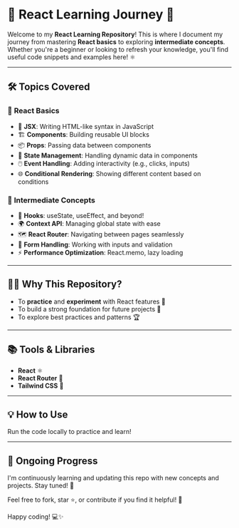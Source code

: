 # 🚀 React Learning Journey 🌟  

Welcome to my **React Learning Repository**! This is where I document my journey from mastering **React basics** to exploring **intermediate concepts**. Whether you're a beginner or looking to refresh your knowledge, you'll find useful code snippets and examples here! ⚛️  

---

## 🛠️ Topics Covered  

### 🌱 **React Basics**  
- 🧩 **JSX**: Writing HTML-like syntax in JavaScript  
- 🏗️ **Components**: Building reusable UI blocks  
- 📦 **Props**: Passing data between components  
- 🧠 **State Management**: Handling dynamic data in components  
- 🖱️ **Event Handling**: Adding interactivity (e.g., clicks, inputs)  
- 🌐 **Conditional Rendering**: Showing different content based on conditions  

### 🚀 **Intermediate Concepts**  
- 🎣 **Hooks**: useState, useEffect, and beyond!  
- 🌍 **Context API**: Managing global state with ease  
- 🗺️ **React Router**: Navigating between pages seamlessly  
- 📝 **Form Handling**: Working with inputs and validation  
- ⚡ **Performance Optimization**: React.memo, lazy loading  

---

## 🧑‍💻 Why This Repository?  
- To **practice** and **experiment** with React features 🌟  
- To build a strong foundation for future projects 🚧  
- To explore best practices and patterns 🏆  

---

## 📚 Tools & Libraries  
- **React** ⚛️  
- **React Router** 🚦  
- **Tailwind CSS** 🎨  

---

## 💡 How to Use  
 Run the code locally to practice and learn!  

---

## 🚧 Ongoing Progress  
I'm continuously learning and updating this repo with new concepts and projects. Stay tuned! 🌈  

Feel free to fork, star ⭐, or contribute if you find it helpful! 🥳  

Happy coding! 💻✨
